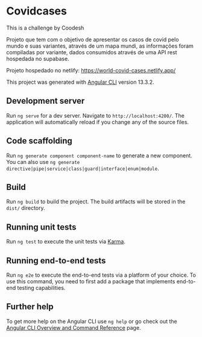 # Covidcases

This is a challenge by Coodesh

Projeto que tem com o objetivo de apresentar os casos de covid pelo mundo e suas variantes, através de um mapa mundi, as informações foram compiladas por variante, dados consumidos através de uma API rest hospedada no supabase.

Projeto hospedado no netlify: https://world-covid-cases.netlify.app/



This project was generated with [Angular CLI](https://github.com/angular/angular-cli) version 13.3.2.



## Development server

Run `ng serve` for a dev server. Navigate to `http://localhost:4200/`. The application will automatically reload if you change any of the source files.

## Code scaffolding

Run `ng generate component component-name` to generate a new component. You can also use `ng generate directive|pipe|service|class|guard|interface|enum|module`.

## Build

Run `ng build` to build the project. The build artifacts will be stored in the `dist/` directory.

## Running unit tests

Run `ng test` to execute the unit tests via [Karma](https://karma-runner.github.io).

## Running end-to-end tests

Run `ng e2e` to execute the end-to-end tests via a platform of your choice. To use this command, you need to first add a package that implements end-to-end testing capabilities.

## Further help

To get more help on the Angular CLI use `ng help` or go check out the [Angular CLI Overview and Command Reference](https://angular.io/cli) page.
